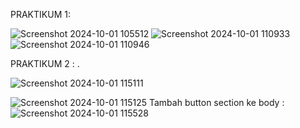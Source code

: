  PRAKTIKUM 1:

![Screenshot 2024-10-01 105512](https://github.com/user-attachments/assets/cb2a544f-4aef-4daa-a3c0-01945c73605d)
![Screenshot 2024-10-01 110933](https://github.com/user-attachments/assets/4ad51fc2-3233-4b96-be2e-abd6f389f783)
![Screenshot 2024-10-01 110946](https://github.com/user-attachments/assets/bf85f39d-beba-42c7-9668-65dac050b25b)

PRAKTIKUM 2 :
.

![Screenshot 2024-10-01 115111](https://github.com/user-attachments/assets/67b339a3-fb46-4e7f-9371-1756fe583975)

![Screenshot 2024-10-01 115125](https://github.com/user-attachments/assets/0d2ec5dd-d0e2-49ee-a1b3-140723af4324)
 Tambah button section ke body :
![Screenshot 2024-10-01 115528](https://github.com/user-attachments/assets/fb8ad695-acf9-45b9-8695-8e88d01e8913)

